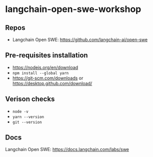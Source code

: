 # langchain-open-swe-workshop

## Repos
* Langchain Open SWE: https://github.com/langchain-ai/open-swe

## Pre-requisites installation
* https://nodejs.org/en/download
* `npm install --global yarn`
* https://git-scm.com/downloads or https://desktop.github.com/download/

## Verison checks
* `node -v`
* `yarn --version`
* `git --version`

## Docs
Langchain Open SWE: https://docs.langchain.com/labs/swe

